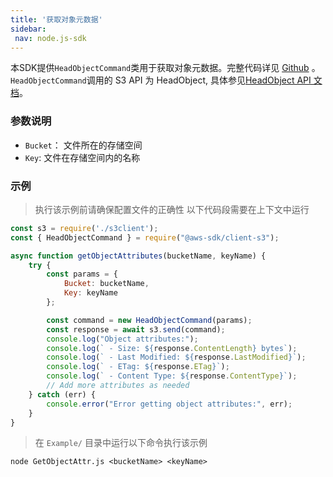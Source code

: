 ```yaml
---
title: '获取对象元数据'
sidebar:
 nav: node.js-sdk
---
```

本SDK提供`HeadObjectCommand`类用于获取对象元数据。完整代码详见 [Github](https://github.com/aws/aws-sdk-js-v3/blob/main/clients/client-s3/src/commands/HeadObjectCommand.ts) 。
`HeadObjectCommand`调用的 S3 API 为 HeadObject, 具体参见[HeadObject API 文档](https://docs.aws.amazon.com/AmazonS3/latest/API/API_HeadObject.html)。



### 参数说明
- `Bucket`： 文件所在的存储空间
- `Key`: 文件在存储空间内的名称




### 示例
> 执行该示例前请确保配置文件的正确性
> 以下代码段需要在上下文中运行

```javascript
const s3 = require('./s3client');
const { HeadObjectCommand } = require("@aws-sdk/client-s3");

async function getObjectAttributes(bucketName, keyName) {
    try {
        const params = {
            Bucket: bucketName,
            Key: keyName
        };

        const command = new HeadObjectCommand(params);
        const response = await s3.send(command);
        console.log("Object attributes:");
        console.log(` - Size: ${response.ContentLength} bytes`);
        console.log(` - Last Modified: ${response.LastModified}`);
        console.log(` - ETag: ${response.ETag}`);
        console.log(` - Content Type: ${response.ContentType}`);
        // Add more attributes as needed
    } catch (err) {
        console.error("Error getting object attributes:", err);
    }
}

```

> 在 `Example/` 目录中运行以下命令执行该示例
```
node GetObjectAttr.js <bucketName> <keyName>
```
